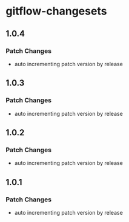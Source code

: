 # gitflow-changesets

## 1.0.4

### Patch Changes

- auto incrementing patch version by release

## 1.0.3

### Patch Changes

- auto incrementing patch version by release

## 1.0.2

### Patch Changes

- auto incrementing patch version by release

## 1.0.1

### Patch Changes

- auto incrementing patch version by release
